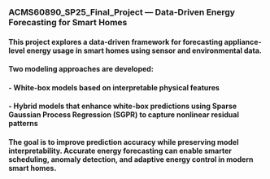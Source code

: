 ### ACMS60890_SP25_Final_Project — Data-Driven Energy Forecasting for Smart Homes
#### This project explores a data-driven framework for forecasting appliance-level energy usage in smart homes using sensor and environmental data.
#### Two modeling approaches are developed:
#### - White-box models based on interpretable physical features
#### - Hybrid models that enhance white-box predictions using Sparse Gaussian Process Regression (SGPR) to capture nonlinear residual patterns
#### The goal is to improve prediction accuracy while preserving model interpretability. Accurate energy forecasting can enable smarter scheduling, anomaly detection, and adaptive energy control in modern smart homes.
